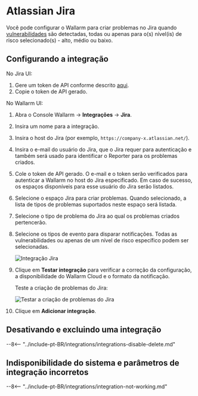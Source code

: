 # Atlassian Jira

Você pode configurar o Wallarm para criar problemas no Jira quando [vulnerabilidades](../../../glossary-en.md#vulnerability) são detectadas, todas ou apenas para o(s) nível(is) de risco selecionado(s) - alto, médio ou baixo.

## Configurando a integração

No Jira UI: 

1. Gere um token de API conforme descrito [aqui](https://support.atlassian.com/atlassian-account/docs/manage-api-tokens-for-your-atlassian-account/#Create-an-API-token).
1. Copie o token de API gerado.

No Wallarm UI:

1. Abra o Console Wallarm → **Integrações** → **Jira**.
1. Insira um nome para a integração.
1. Insira o host do Jira (por exemplo, `https://company-x.atlassian.net/`).
1. Insira o e-mail do usuário do Jira, que o Jira requer para autenticação e também será usado para identificar o Reporter para os problemas criados.
1. Cole o token de API gerado. O e-mail e o token serão verificados para autenticar a Wallarm no host do Jira especificado. Em caso de sucesso, os espaços disponíveis para esse usuário do Jira serão listados.
1. Selecione o espaço Jira para criar problemas. Quando selecionado, a lista de tipos de problemas suportados neste espaço será listada.
1. Selecione o tipo de problema do Jira ao qual os problemas criados pertencerão.
1. Selecione os tipos de evento para disparar notificações. Todas as vulnerabilidades ou apenas de um nível de risco específico podem ser selecionadas.

    ![Integração Jira](../../../images/user-guides/settings/integrations/add-jira-integration.png)

1. Clique em **Testar integração** para verificar a correção da configuração, a disponibilidade do Wallarm Cloud e o formato da notificação.

    Teste a criação de problemas do Jira:

    ![Testar a criação de problemas do Jira](../../../images/user-guides/settings/integrations/test-jira-issue-creation.png)

1. Clique em **Adicionar integração**.

## Desativando e excluindo uma integração

--8<-- "../include-pt-BR/integrations/integrations-disable-delete.md"

## Indisponibilidade do sistema e parâmetros de integração incorretos

--8<-- "../include-pt-BR/integrations/integration-not-working.md"